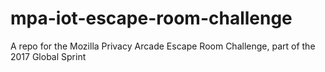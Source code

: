 # mpa-iot-escape-room-challenge
A repo for the Mozilla Privacy Arcade Escape Room Challenge, part of the 2017 Global Sprint
